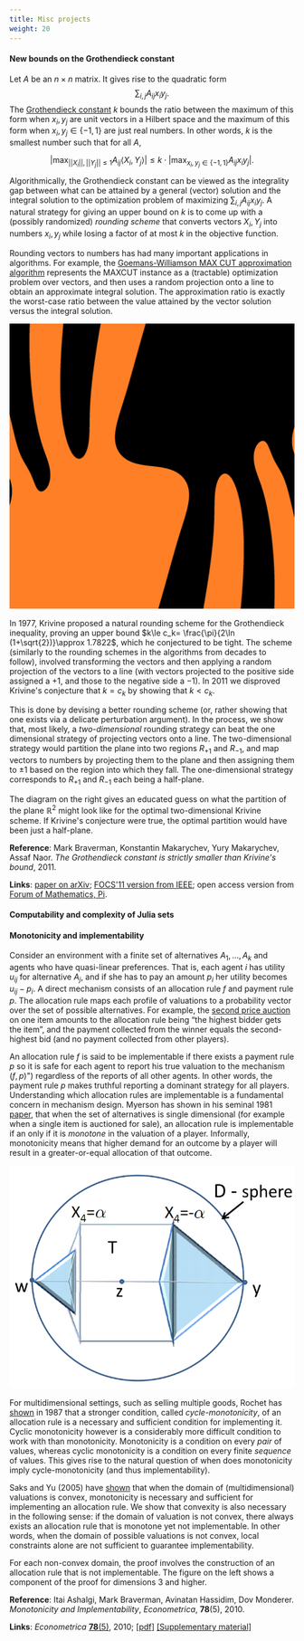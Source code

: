 ```yaml
---
title: Misc projects
weight: 20
---
```



#### New bounds on the Grothendieck constant

Let $A$ be an $n\times n$ matrix. It gives rise to the quadratic form $$\sum_{i,j} A_{ij} x_i y_j.$$ The [Grothendieck constant](https://en.wikipedia.org/wiki/Grothendieck_inequality) $k$ bounds the ratio between the maximum of this form when $x_i,y_j$ are unit vectors in a Hilbert space and the maximum of this form when $x_i,y_j\in \{-1,1\}$ are just real numbers. In other words, $k$ is the smallest number such that for all $A$,

$$\left|\max_{||X_i||,||Y_j||\leq 1} A_{ij} \langle X_i, Y_j \rangle\right| \leq k\cdot \left|\max_{x_i,y_j\in \{-1,1\}} A_{ij} x_i y_j\right|.$$

Algorithmically, the Grothendieck constant can be viewed as the integrality gap between what can be attained by a general (vector) solution and the integral solution to the optimization problem of maximizing $\sum_{i,j} A_{ij} x_i y_j$. A natural strategy for giving an upper bound on $k$ is to come up with a (possibly randomized) _rounding scheme_ that converts vectors $X_i, Y_j$ into numbers $x_i,y_j$ while losing a factor of at most $k$ in the objective function.

Rounding vectors to numbers has had many important applications in algorithms. For example, the [Goemans-Williamson MAX CUT approximation algorithm](https://en.wikipedia.org/wiki/Semidefinite_programming#Example_3_.28Goemans-Williamson_MAX_CUT_approximation_algorithm.29) represents the MAXCUT instance as a (tractable) optimization problem over vectors, and then uses a random projection onto a line to obtain an approximate integral solution. The approximation ratio is exactly the worst-case ratio between the value attained by the vector solution versus the integral solution.

![a partition that beats hyperplane rounding in two-dimensions](/media/TigerPartition.png)

In 1977, Krivine proposed a natural rounding scheme for the Grothendieck inequality, proving an upper bound $k\le c_k= \frac{\pi}{2\ln (1+\sqrt{2})}\approx 1.7822$, which he conjectured to be tight. The scheme (similarly to the rounding schemes in the algorithms from decades to follow), involved transforming the vectors and then applying a random projection of the vectors to a line (with vectors projected to the positive side assigned a $+1$, and those to the negative side a $-1$). In 2011 we disproved Krivine's conjecture that $k=c_k$ by showing that $k<c_k$.

This is done by devising a better rounding scheme (or, rather showing that one exists via a delicate perturbation argument). In the process, we show that, most likely, a _two-dimensional_ rounding strategy can beat the one dimensional strategy of projecting vectors onto a line. The two-dimensional strategy would partition the plane into two regions $R_{+1}$ and $R_{-1}$, and map vectors to numbers by projecting them to the plane and then assigning them to $\pm 1$ based on the region into which they fall. The one-dimensional strategy corresponds to $R_{+1}$ and $R_{-1}$ each being a half-plane.

The diagram on the right gives an educated guess on what the partition of the plane $\mathbb R^2$ might look like for the optimal two-dimensional Krivine scheme. If Krivine's conjecture were true, the optimal partition would have been just a half-plane.

**Reference**: Mark Braverman, Konstantin Makarychev, Yury Makarychev, Assaf Naor. _The Grothendieck constant is strictly smaller than Krivine's bound_, 2011.

**Links**: [paper on arXiv](https://arxiv.org/abs/1103.6161); [FOCS'11 version from IEEE](https://ieee-focs.org/FOCS-2011-Papers/The%20Grothendieck%20constant%20is%20strictly%20smaller%20than%20Krivine%27s%20bound.pdf); open access version from [Forum of Mathematics, Pi](https://dx.doi.org/10.1017/fmp.2013.4).

#### Computability and complexity of Julia sets

#### Monotonicity and implementability

Consider an environment with a finite set of alternatives $A_1,\ldots,A_k$ and agents who have quasi-linear preferences. That is, each agent $i$ has utility $u_{ij}$ for alternative $A_j$, and if she has to pay an amount $p_i$ her utility becomes $u_{ij}-p_i$. A direct mechanism consists of an allocation rule $f$ and payment rule $p$. The allocation rule maps each profile of valuations to a probability vector over the set of possible alternatives. For example, the [second price auction](https://en.wikipedia.org/wiki/Vickrey_auction) on one item amounts to the allocation rule being “the highest bidder gets the item”, and the payment collected from the winner equals the second-highest bid (and no payment collected from other players).

An allocation rule $f$ is said to be implementable if there exists a payment rule $p$ so it is safe for each agent to report his true valuation to the mechanism $(f,p)$") regardless of the reports of all other agents. In other words, the payment rule $p$ makes truthful reporting a dominant strategy for all players. Understanding which allocation rules are implementable is a fundamental concern in mechanism design. Myerson has shown in his seminal 1981 [paper](https://www.econ.yale.edu/~dirkb/teach/521b-08-09/reading/1981%20optimal%20auction.pdf), that when the set of alternatives is single dimensional (for example when a single item is auctioned for sale), an allocation rule is implementable if an only if it is _monotone_ in the valuation of a player. Informally, monotonicity means that higher demand for an outcome by a player will result in a greater-or-equal allocation of that outcome.

![a diagram of the construction showing monotonicity does not imply implementability on non-convex domains](/media/Mon-3dFig.png)

For multidimensional settings, such as selling multiple goods, Rochet has [shown](https://www.econ.yale.edu/~dirkb/teach/521b-08-09/reading/1987%20rationalizability.pdf) in 1987 that a stronger condition, called _cycle-monotonicity_, of an allocation rule is a necessary and sufficient condition for implementing it. Cyclic monotonicity however is a considerably more difficult condition to work with than monotonicity. Monotonicity is a condition on every _pair_ of values, whereas cyclic monotonicity is a condition on every finite _sequence_ of values. This gives rise to the natural question of when does monotonicity imply cycle-monotonicity (and thus implementability).

Saks and Yu (2005) have [shown](https://www.math.rutgers.edu/~saks/PUBS/truthful.ecsub.pdf) that when the domain of (multidimensional) valuations is convex, monotonicity is necessary and sufficient for implementing an allocation rule. We show that convexity is also necessary in the following sense: if the domain of valuation is not convex, there always exists an allocation rule that is monotone yet not implementable. In other words, when the domain of possible valuations is not convex, local constraints alone are not sufficient to guarantee implementability.

For each non-convex domain, the proof involves the construction of an allocation rule that is not implementable. The figure on the left shows a component of the proof for dimensions 3 and higher.

**Reference**: Itai Ashalgi, Mark Braverman, Avinatan Hassidim, Dov Monderer. _Monotonicity and Implementability_, _Econometrica_, **78**(5), 2010.

**Links**: _Econometrica_ [**78**(5)](https://www.econometricsociety.org/abstract.asp?ref=0012-9682&vid=78&iid=5&aid=9&s=-9999), 2010; [\[pdf\]](/media/Mon.pdf) [\[Supplementary material\]](/media/Mon-Supp.pdf)
